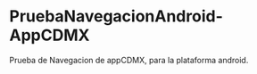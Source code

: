 PruebaNavegacionAndroid-AppCDMX
===============================

Prueba de Navegacion de appCDMX, para la plataforma android.
